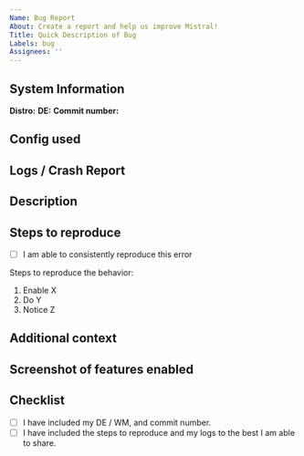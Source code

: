 ```yaml
---
Name: Bug Report
About: Create a report and help us improve Mistral!
Title: Quick Description of Bug
Labels: bug
Assignees: ''
---
```


## System Information

**Distro:**  <!-- Ubuntu / Linux Mint / Manjaro / Arch / Fedora / Void etc. -->
**DE:**  <!-- https://en.wikipedia.org/wiki/Desktop_environment GNOME / KDE Plasma / XFCE / i3 / BSPWM / DWM etc.-->
**Commit number:**  <!-- commit/4642f9898ffe1892758a520b32cea119a8a22a05 -->

## Config used

<!-- Add the .conf file you were using from /opt/Mistral/data/configs/.
Drag and drop the file here.
You can delete these lines if you don't have any crash reports to give. -->

## Logs / Crash Report

<!-- Add logs from /tmp/. if it crashes, paste symbolize-crash-log here.
Drag and drop the file here.
You can delete this line if you don't have any crash reports to give. -->

## Description

<!-- Please provide a clear and concise description of what the bug is. -->

## Steps to reproduce

- [ ] I am able to consistently reproduce this error
<!-- If you can consistently get this error, let us know how! If we can reproduce it, we can fix it. If we can't, then we're just shooting in the dark on whether or not we've fixed it! -->

Steps to reproduce the behavior:
<!-- Example only, please delete these steps and enter your own. -->
1. Enable X
2. Do Y
3. Notice Z

## Additional context

<!-- Is there anything specific else that we should know that could help us find/fix this bug? -->

## Screenshot of features enabled

<!-- Even if you don't think it could effect what happened, sometimes some features may break others. We don't know! We may never know, if you don't show us what cheats are enabled. -->

## Checklist

- [ ] I have included my DE / WM, and commit number. <!-- Enter Y or N -->
- [ ] I have included the steps to reproduce and my logs to the best I am able to share. <!-- Enter Y or N -->
